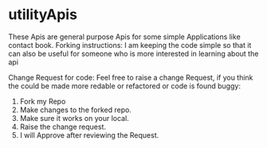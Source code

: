 # utilityApis

These Apis are general purpose Apis for some simple Applications like contact book.
Forking instructions:
I am keeping the code simple so that it can also be useful for someone who is more interested in learning about the api

Change Request for code:
Feel free to raise a change Request, if you think the could be made more redable or refactored or code is found buggy:
1. Fork my Repo
2. Make changes to the forked repo.
3. Make sure it works on your local.
4. Raise the change request.
5. I will Approve after reviewing the Request.

